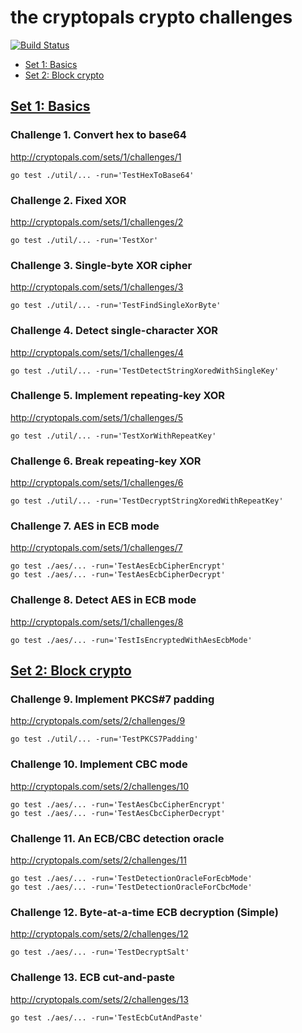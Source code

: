 # the cryptopals crypto challenges

[![Build Status](https://circleci.com/gh/larrylv/cryptopals/tree/master.svg?style=shield&circle-token=2f0ef05b1a06905e660a9890231523430ea3b966)](https://circleci.com/gh/larrylv/cryptopals/tree/master)

* [Set 1: Basics](#set1)
* [Set 2: Block crypto](#set2)

## [Set 1: Basics](#set1)

### Challenge 1. Convert hex to base64

http://cryptopals.com/sets/1/challenges/1

```
go test ./util/... -run='TestHexToBase64'
```

### Challenge 2. Fixed XOR

http://cryptopals.com/sets/1/challenges/2

```
go test ./util/... -run='TestXor'
```

### Challenge 3. Single-byte XOR cipher

http://cryptopals.com/sets/1/challenges/3

```
go test ./util/... -run='TestFindSingleXorByte'
```

### Challenge 4. Detect single-character XOR

http://cryptopals.com/sets/1/challenges/4

```
go test ./util/... -run='TestDetectStringXoredWithSingleKey'
```

### Challenge 5. Implement repeating-key XOR

http://cryptopals.com/sets/1/challenges/5

```
go test ./util/... -run='TestXorWithRepeatKey'
```

### Challenge 6. Break repeating-key XOR

http://cryptopals.com/sets/1/challenges/6

```
go test ./util/... -run='TestDecryptStringXoredWithRepeatKey'
```

### Challenge 7. AES in ECB mode

http://cryptopals.com/sets/1/challenges/7

```
go test ./aes/... -run='TestAesEcbCipherEncrypt'
go test ./aes/... -run='TestAesEcbCipherDecrypt'
```

### Challenge 8. Detect AES in ECB mode

http://cryptopals.com/sets/1/challenges/8

```
go test ./aes/... -run='TestIsEncryptedWithAesEcbMode'
```

## [Set 2: Block crypto](#set2)

### Challenge 9. Implement PKCS#7 padding

http://cryptopals.com/sets/2/challenges/9

```
go test ./util/... -run='TestPKCS7Padding'
```

### Challenge 10. Implement CBC mode

http://cryptopals.com/sets/2/challenges/10

```
go test ./aes/... -run='TestAesCbcCipherEncrypt'
go test ./aes/... -run='TestAesCbcCipherDecrypt'
```

### Challenge 11. An ECB/CBC detection oracle

http://cryptopals.com/sets/2/challenges/11

```
go test ./aes/... -run='TestDetectionOracleForEcbMode'
go test ./aes/... -run='TestDetectionOracleForCbcMode'
```

### Challenge 12. Byte-at-a-time ECB decryption (Simple)

http://cryptopals.com/sets/2/challenges/12

```
go test ./aes/... -run='TestDecryptSalt'
```

### Challenge 13. ECB cut-and-paste

http://cryptopals.com/sets/2/challenges/13

```
go test ./aes/... -run='TestEcbCutAndPaste'
```
